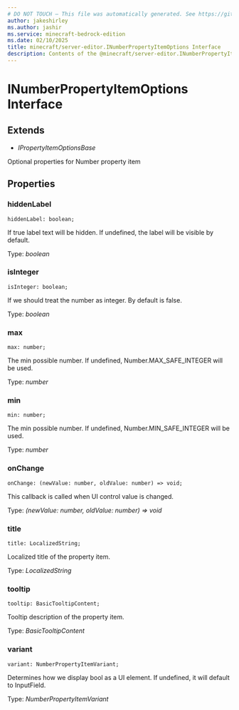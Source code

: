 ```yaml
---
# DO NOT TOUCH — This file was automatically generated. See https://github.com/mojang/minecraftapidocsgenerator to modify descriptions, examples, etc.
author: jakeshirley
ms.author: jashir
ms.service: minecraft-bedrock-edition
ms.date: 02/10/2025
title: minecraft/server-editor.INumberPropertyItemOptions Interface
description: Contents of the @minecraft/server-editor.INumberPropertyItemOptions class.
---
```

# INumberPropertyItemOptions Interface

## Extends
- *IPropertyItemOptionsBase*

Optional properties for Number property item

## Properties

### **hiddenLabel**
`hiddenLabel: boolean;`

If true label text will be hidden. If undefined, the label will be visible by default.

Type: *boolean*

### **isInteger**
`isInteger: boolean;`

If we should treat the number as integer. By default is false.

Type: *boolean*

### **max**
`max: number;`

The min possible number. If undefined, Number.MAX_SAFE_INTEGER will be used.

Type: *number*

### **min**
`min: number;`

The min possible number. If undefined, Number.MIN_SAFE_INTEGER will be used.

Type: *number*

### **onChange**
`onChange: (newValue: number, oldValue: number) => void;`

This callback is called when UI control value is changed.

Type: *(newValue: number, oldValue: number) => void*

### **title**
`title: LocalizedString;`

Localized title of the property item.

Type: *LocalizedString*

### **tooltip**
`tooltip: BasicTooltipContent;`

Tooltip description of the property item.

Type: *BasicTooltipContent*

### **variant**
`variant: NumberPropertyItemVariant;`

Determines how we display bool as a UI element. If undefined, it will default to InputField.

Type: *NumberPropertyItemVariant*
